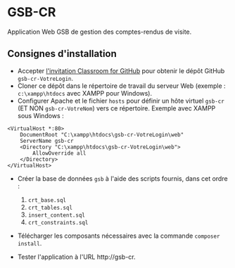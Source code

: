 # GSB-CR

Application Web GSB de gestion des comptes-rendus de visite.

## Consignes d'installation

* Accepter [l'invitation Classroom for GitHub](https://classroom.github.com/assignment-invitations/222d6a8764c145c279c3f6261d9a4454) pour obtenir le dépôt GitHub `gsb-cr-VotreLogin`.
* Cloner ce dépôt dans le répertoire de travail du serveur Web (exemple : `c:\xampp\htdocs` avec XAMPP pour Windows).
* Configurer Apache et le fichier `hosts` pour définir un hôte virtuel `gsb-cr` (ET NON `gsb-cr-VotreNom`) vers ce répertoire. Exemple avec XAMPP sous Windows :

```
<VirtualHost *:80>
    DocumentRoot "C:\xampp\htdocs\gsb-cr-VotreLogin\web"
    ServerName gsb-cr
    <Directory "C:\xampp\htdocs\gsb-cr-VotreLogin\web">
        AllowOverride all
    </Directory>
</VirtualHost>
```

* Créer la base de données `gsb` à l'aide des scripts fournis, dans cet ordre :
    1. `crt_base.sql`
    2. `crt_tables.sql`
    3. `insert_content.sql`
    4. `crt_constraints.sql`

* Télécharger les composants nécessaires avec la commande `composer install`.
* Tester l'application à l'URL http://gsb-cr.



